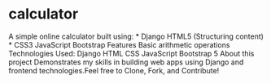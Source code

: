 # calculator
A simple online calculator built using: * Django HTML5 (Structuring content) * CSS3 JavaScript Bootstrap Features Basic arithmetic operations Technologies Used: Django  HTML CSS JavaScript Bootstrap 5 About this project Demonstrates my skills in building web apps using Django and frontend technologies.Feel free to Clone, Fork, and Contribute!
